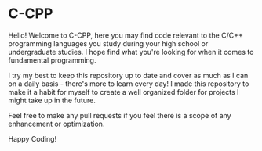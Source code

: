 # C-CPP

Hello! Welcome to C-CPP, here you may find code relevant to the C/C++ programming languages you study during your high school or undergraduate studies. I hope find what you're looking for when it comes to fundamental programming.

I try my best to keep this repository up to date and cover as much as I can on a daily basis - there's more to learn every day! I made this repository to make it a habit for myself to create a well organized folder for projects I might take up in the future.

Feel free to make any pull requests if you feel there is a scope of any enhancement or optimization.

Happy Coding!
